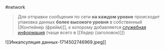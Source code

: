 #network

> Для отправки сообщения по сети **на каждом уровне** происходит упаковка данных **более высокого уровня** в собственный [[Контейнер (фрейм)]], к которому добавляется [служебная информация](Зачем%20нужна%20служебная%20информация.md) (чаще всего в [[Хедер (заголовок)]])

![[Инкапсуляция данных-1714502746969.jpeg]]